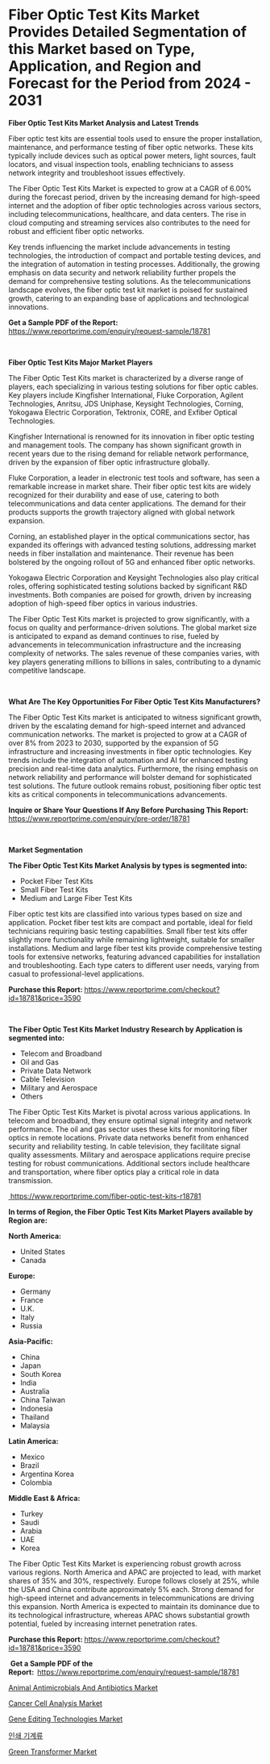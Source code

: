 <p><h1>Fiber Optic Test Kits Market Provides Detailed Segmentation of this Market based on Type, Application, and Region and Forecast for the Period from 2024 - 2031</h1></p><p><strong>Fiber Optic Test Kits Market Analysis and Latest Trends</strong></p>
<p><p>Fiber optic test kits are essential tools used to ensure the proper installation, maintenance, and performance testing of fiber optic networks. These kits typically include devices such as optical power meters, light sources, fault locators, and visual inspection tools, enabling technicians to assess network integrity and troubleshoot issues effectively.</p><p>The Fiber Optic Test Kits Market is expected to grow at a CAGR of 6.00% during the forecast period, driven by the increasing demand for high-speed internet and the adoption of fiber optic technologies across various sectors, including telecommunications, healthcare, and data centers. The rise in cloud computing and streaming services also contributes to the need for robust and efficient fiber optic networks.</p><p>Key trends influencing the market include advancements in testing technologies, the introduction of compact and portable testing devices, and the integration of automation in testing processes. Additionally, the growing emphasis on data security and network reliability further propels the demand for comprehensive testing solutions. As the telecommunications landscape evolves, the fiber optic test kit market is poised for sustained growth, catering to an expanding base of applications and technological innovations.</p></p>
<p><strong>Get a Sample PDF of the Report:&nbsp;</strong> <a href="https://www.reportprime.com/enquiry/request-sample/18781?utm_campaign=1103&utm_medium=2&utm_source=Github&utm_content=ia&utm_term=22112024&utm_id=fiber-optic-test-kits">https://www.reportprime.com/enquiry/request-sample/18781</a></p>
<p>&nbsp;</p>
<p><strong>Fiber Optic Test Kits Major Market Players</strong></p>
<p><p>The Fiber Optic Test Kits market is characterized by a diverse range of players, each specializing in various testing solutions for fiber optic cables. Key players include Kingfisher International, Fluke Corporation, Agilent Technologies, Anritsu, JDS Uniphase, Keysight Technologies, Corning, Yokogawa Electric Corporation, Tektronix, CORE, and Exfiber Optical Technologies.</p><p>Kingfisher International is renowned for its innovation in fiber optic testing and management tools. The company has shown significant growth in recent years due to the rising demand for reliable network performance, driven by the expansion of fiber optic infrastructure globally.</p><p>Fluke Corporation, a leader in electronic test tools and software, has seen a remarkable increase in market share. Their fiber optic test kits are widely recognized for their durability and ease of use, catering to both telecommunications and data center applications. The demand for their products supports the growth trajectory aligned with global network expansion.</p><p>Corning, an established player in the optical communications sector, has expanded its offerings with advanced testing solutions, addressing market needs in fiber installation and maintenance. Their revenue has been bolstered by the ongoing rollout of 5G and enhanced fiber optic networks.</p><p>Yokogawa Electric Corporation and Keysight Technologies also play critical roles, offering sophisticated testing solutions backed by significant R&D investments. Both companies are poised for growth, driven by increasing adoption of high-speed fiber optics in various industries.</p><p>The Fiber Optic Test Kits market is projected to grow significantly, with a focus on quality and performance-driven solutions. The global market size is anticipated to expand as demand continues to rise, fueled by advancements in telecommunication infrastructure and the increasing complexity of networks. The sales revenue of these companies varies, with key players generating millions to billions in sales, contributing to a dynamic competitive landscape.</p></p>
<p>&nbsp;</p>
<p><strong>What Are The Key Opportunities For Fiber Optic Test Kits Manufacturers?</strong></p>
<p><p>The Fiber Optic Test Kits market is anticipated to witness significant growth, driven by the escalating demand for high-speed internet and advanced communication networks. The market is projected to grow at a CAGR of over 8% from 2023 to 2030, supported by the expansion of 5G infrastructure and increasing investments in fiber optic technologies. Key trends include the integration of automation and AI for enhanced testing precision and real-time data analytics. Furthermore, the rising emphasis on network reliability and performance will bolster demand for sophisticated test solutions. The future outlook remains robust, positioning fiber optic test kits as critical components in telecommunications advancements.</p></p>
<p><strong>Inquire or Share Your Questions If Any Before Purchasing This Report:</strong> <a href="https://www.reportprime.com/enquiry/pre-order/18781?utm_campaign=1103&utm_medium=2&utm_source=Github&utm_content=ia&utm_term=22112024&utm_id=fiber-optic-test-kits">https://www.reportprime.com/enquiry/pre-order/18781</a></p>
<p>&nbsp;</p>
<p><strong>Market Segmentation</strong></p>
<p><strong>The Fiber Optic Test Kits Market Analysis by types is segmented into:</strong></p>
<p><ul><li>Pocket Fiber Test Kits</li><li>Small Fiber Test Kits</li><li>Medium and Large Fiber Test Kits</li></ul></p>
<p><p>Fiber optic test kits are classified into various types based on size and application. Pocket fiber test kits are compact and portable, ideal for field technicians requiring basic testing capabilities. Small fiber test kits offer slightly more functionality while remaining lightweight, suitable for smaller installations. Medium and large fiber test kits provide comprehensive testing tools for extensive networks, featuring advanced capabilities for installation and troubleshooting. Each type caters to different user needs, varying from casual to professional-level applications.</p></p>
<p><strong>Purchase this Report:&nbsp;</strong><a href="https://www.reportprime.com/checkout?id=18781&price=3590&utm_campaign=1103&utm_medium=2&utm_source=Github&utm_content=ia&utm_term=22112024&utm_id=fiber-optic-test-kits">https://www.reportprime.com/checkout?id=18781&price=3590</a></p>
<p>&nbsp;</p>
<p><strong>The Fiber Optic Test Kits Market Industry Research by Application is segmented into:</strong></p>
<p><ul><li>Telecom and Broadband</li><li>Oil and Gas</li><li>Private Data Network</li><li>Cable Television</li><li>Military and Aerospace</li><li>Others</li></ul></p>
<p><p>The Fiber Optic Test Kits Market is pivotal across various applications. In telecom and broadband, they ensure optimal signal integrity and network performance. The oil and gas sector uses these kits for monitoring fiber optics in remote locations. Private data networks benefit from enhanced security and reliability testing. In cable television, they facilitate signal quality assessments. Military and aerospace applications require precise testing for robust communications. Additional sectors include healthcare and transportation, where fiber optics play a critical role in data transmission.</p></p>
<p><a href="https://www.reportprime.com/fiber-optic-test-kits-r18781?utm_campaign=1103&utm_medium=2&utm_source=Github&utm_content=ia&utm_term=22112024&utm_id=fiber-optic-test-kits">&nbsp;https://www.reportprime.com/fiber-optic-test-kits-r18781</a></p>
<p><strong>In terms of Region, the Fiber Optic Test Kits Market Players available by Region are:</strong></p>
<p>
    <p> <strong> North America: </strong>
        <ul>
            <li>United States</li>
            <li>Canada</li>
        </ul>
        </p> 
    <p> <strong> Europe: </strong>
        <ul>
            <li>Germany</li>
            <li>France</li>
            <li>U.K.</li>
            <li>Italy</li>
            <li>Russia</li>
        </ul>
        </p> 
    <p> <strong> Asia-Pacific: </strong>
        <ul>
            <li>China</li>
            <li>Japan</li>
            <li>South Korea</li>
            <li>India</li>
            <li>Australia</li>
            <li>China Taiwan</li>
            <li>Indonesia</li>
            <li>Thailand</li>
            <li>Malaysia</li>
        </ul>
        </p> 
    <p> <strong> Latin America: </strong>
        <ul>
            <li>Mexico</li>
            <li>Brazil</li>
            <li>Argentina Korea</li>
            <li>Colombia</li>
        </ul>
        </p> 
    <p> <strong> Middle East & Africa: </strong>
        <ul>
            <li>Turkey</li>
            <li>Saudi</li>
            <li>Arabia</li>
            <li>UAE</li>
            <li>Korea</li>
        </ul>
    </p>
    </p>
<p><p>The Fiber Optic Test Kits Market is experiencing robust growth across various regions. North America and APAC are projected to lead, with market shares of 35% and 30%, respectively. Europe follows closely at 25%, while the USA and China contribute approximately 5% each. Strong demand for high-speed internet and advancements in telecommunications are driving this expansion. North America is expected to maintain its dominance due to its technological infrastructure, whereas APAC shows substantial growth potential, fueled by increasing internet penetration rates.</p></p>
<p><strong>Purchase this Report: </strong><a href="https://www.reportprime.com/checkout?id=18781&price=3590&utm_campaign=1103&utm_medium=2&utm_source=Github&utm_content=ia&utm_term=22112024&utm_id=fiber-optic-test-kits">https://www.reportprime.com/checkout?id=18781&price=3590</a></p>
<p>&nbsp;<strong>Get a Sample PDF of the Report:&nbsp;&nbsp;</strong><a href="https://www.reportprime.com/enquiry/request-sample/18781?utm_campaign=1103&utm_medium=2&utm_source=Github&utm_content=ia&utm_term=22112024&utm_id=fiber-optic-test-kits">https://www.reportprime.com/enquiry/request-sample/18781</a></p>
<p><strong></strong></p>
<p><p><a href="https://issuu.com/reportprime-2/docs/animal-antimicrobials-and-antibioti_55f1d2653ab620?utm_campaign=1103&utm_medium=2&utm_source=Github&utm_content=ia&utm_term=22112024&utm_id=fiber-optic-test-kits">Animal Antimicrobials And Antibiotics Market</a></p><p><a href="https://www.linkedin.com/pulse/cancer-cell-analysis-market-growth-forecast-144-cagr-from-tfqie?utm_campaign=1103&utm_medium=2&utm_source=Github&utm_content=ia&utm_term=22112024&utm_id=fiber-optic-test-kits">Cancer Cell Analysis Market</a></p><p><a href="https://www.linkedin.com/pulse/comprehensive-review-gene-editing-technologies-market-g1wve?utm_campaign=1103&utm_medium=2&utm_source=Github&utm_content=ia&utm_term=22112024&utm_id=fiber-optic-test-kits">Gene Editing Technologies Market</a></p><p><a href="https://github.com/sougarounis/Market-Research-Report-List-6/blob/main/356888525000.md?utm_campaign=1103&utm_medium=2&utm_source=Github&utm_content=ia&utm_term=22112024&utm_id=fiber-optic-test-kits">인쇄 기계류</a></p><p><a href="https://github.com/gdfhhhj/Market-Research-Report-List-6/blob/main/green-transformer-market.md?utm_campaign=1103&utm_medium=2&utm_source=Github&utm_content=ia&utm_term=22112024&utm_id=fiber-optic-test-kits">Green Transformer Market</a></p></p>